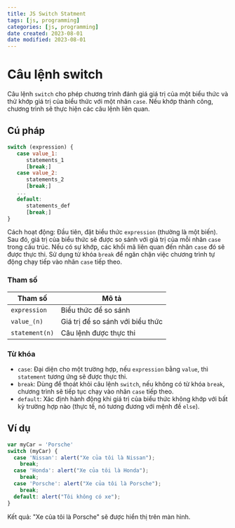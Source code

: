 ```yaml
---
title: JS Switch Statment
tags: [js, programming]
categories: [js, programming]
date created: 2023-08-01
date modified: 2023-08-01
---
```


# Câu lệnh switch

Câu lệnh `switch` cho phép chương trình đánh giá giá trị của một biểu thức và thử khớp giá trị của biểu thức với một nhãn `case`. Nếu khớp thành công, chương trình sẽ thực hiện các câu lệnh liên quan.

## Cú pháp

```js
switch (expression) {
   case value_1:
      statements_1
      [break;]
   case value_2:
      statements_2
      [break;]
   ...
   default:
      statements_def
      [break;]
}
```

Cách hoạt động: Đầu tiên, đặt biểu thức `expression` (thường là một biến). Sau đó, giá trị của biểu thức sẽ được so sánh với giá trị của mỗi nhãn `case` trong cấu trúc. Nếu có sự khớp, các khối mã liên quan đến nhãn `case` đó sẽ được thực thi. Sử dụng từ khóa `break` để ngăn chặn việc chương trình tự động chạy tiếp vào nhãn `case` tiếp theo.

### Tham số

| Tham số           | Mô tả                         |
| ----------------- | ---------------------------- |
| `expression`      | Biểu thức để so sánh         |
| `value_(n)`       | Giá trị để so sánh với biểu thức |
| `statement(n)`    | Câu lệnh được thực thi        |

### Từ khóa

- `case`: Đại diện cho một trường hợp, nếu `expression` bằng `value`, thì `statement` tương ứng sẽ được thực thi.
- `break`: Dùng để thoát khỏi câu lệnh `switch`, nếu không có từ khóa `break`, chương trình sẽ tiếp tục chạy vào nhãn `case` tiếp theo.
- `default`: Xác định hành động khi giá trị của biểu thức không khớp với bất kỳ trường hợp nào (thực tế, nó tương đương với mệnh đề `else`).

## Ví dụ

```js
var myCar = 'Porsche'
switch (myCar) {
  case 'Nissan': alert("Xe của tôi là Nissan");
    break;
  case 'Honda': alert("Xe của tôi là Honda");
    break;
  case 'Porsche': alert("Xe của tôi là Porsche");
    break;
  default: alert("Tôi không có xe");
}
```

Kết quả: "Xe của tôi là Porsche" sẽ được hiển thị trên màn hình.
